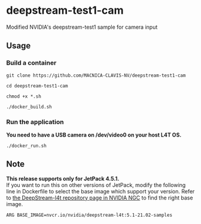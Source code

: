 # deepstream-test1-cam
Modified NVIDIA's deepstream-test1 sample for camera input

## Usage

### Build a container
~~~
git clone https://github.com/MACNICA-CLAVIS-NV/deepstream-test1-cam
~~~
~~~
cd deepstream-test1-cam
~~~
~~~
chmod +x *.sh
~~~
~~~
./docker_build.sh
~~~

### Run the application
**You need to have a USB camera on /dev/video0 on your host L4T OS.**
~~~
./docker_run.sh
~~~

## Note
**This release supports only for JetPack 4.5.1.**  
If you want to run this on other versions of JetPack, modify the following line in Dockerfile to select the base image which support your version. Refer to [the DeepStream-l4t repository page in NVIDIA NGC](https://ngc.nvidia.com/catalog/containers/nvidia:deepstream-l4t/tags) to find the right base image.
~~~
ARG BASE_IMAGE=nvcr.io/nvidia/deepstream-l4t:5.1-21.02-samples
~~~

